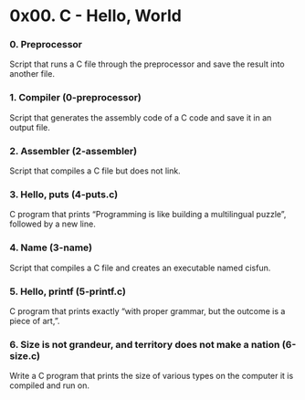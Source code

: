 # 0x00. C - Hello, World

### 0. Preprocessor

Script that runs a C file through the preprocessor and save the result into another file.

### 1. Compiler (0-preprocessor)

Script that generates the assembly code of a C code and save it in an output file.

### 2. Assembler (2-assembler)

Script that compiles a C file but does not link.

### 3. Hello, puts (4-puts.c)

C program that prints “Programming is like building a multilingual puzzle”, followed by a new line.

### 4. Name (3-name)

Script that compiles a C file and creates an executable named cisfun.

### 5. Hello, printf (5-printf.c)

C program that prints exactly “with proper grammar, but the outcome is a piece of art,”.

### 6. Size is not grandeur, and territory does not make a nation (6-size.c)

Write a C program that prints the size of various types on the computer it is compiled and run on.
